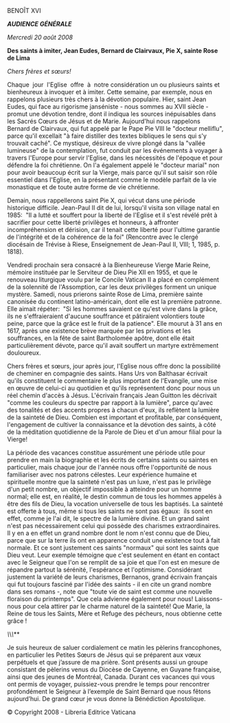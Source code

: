 BENOÎT XVI

***AUDIENCE GÉNÉRALE***

*Mercredi 20 août 2008*

**Des saints à imiter, Jean Eudes, Bernard de Clairvaux, Pie X, sainte Rose de Lima**

*Chers frères et sœurs!*

Chaque  jour  l'Eglise  offre  à  notre considération un ou plusieurs saints et bienheureux à invoquer et à imiter. Cette semaine, par exemple, nous en rappelons plusieurs très chers à la dévotion populaire. Hier, saint Jean Eudes, qui face au rigorisme janséniste - nous sommes au XVII siècle - promut une dévotion tendre, dont il indiqua les sources inépuisables dans les Sacrés Cœurs de Jésus et de Marie. Aujourd'hui nous rappelons Bernard de Clairvaux, qui fut appelé par le Pape Pie VIII le "docteur melliflu", parce qu'il excellait "à faire distiller des textes bibliques le sens qui s'y trouvait caché". Ce mystique, désireux de vivre plongé dans la "vallée lumineuse" de la contemplation, fut conduit par les événements à voyager à travers l'Europe pour servir l'Eglise, dans les nécessités de l'époque et pour défendre la foi chrétienne. On l'a également appelé le "docteur marial" non pour avoir beaucoup écrit sur la Vierge, mais parce qu'il sut saisir son rôle essentiel dans l'Eglise, en la présentant comme le modèle parfait de la vie monastique et de toute autre forme de vie chrétienne.

Demain, nous rappellerons saint Pie X, qui vécut dans une période historique difficile. Jean-Paul II dit de lui, lorsqu'il visita son village natal en 1985:  "Il a lutté et souffert pour la liberté de l'Eglise et il s'est révélé prêt à sacrifier pour cette liberté privilèges et honneurs, à affronter incompréhension et dérision, car il tenait cette liberté pour l'ultime garantie de l'intégrité et de la cohérence de la foi" (Rencontre avec le clergé diocésain de Trévise à Riese, Enseignement de Jean-Paul II, VIII; 1, 1985, p. 1818).

Vendredi prochain sera consacré à la Bienheureuse Vierge Marie Reine, mémoire instituée par le Serviteur de Dieu Pie XII en 1955, et que le renouveau liturgique voulu par le Concile Vatican II a placé en complément de la solennité de l'Assomption, car les deux privilèges forment un unique mystère. Samedi, nous prierons sainte Rose de Lima, première sainte canonisée du continent latino-américain, dont elle est la première patronne. Elle aimait répéter:  "Si les hommes savaient ce qu'est vivre dans la grâce, ils ne s'effraieraient d'aucune souffrance et pâtiraient volontiers toute peine, parce que la grâce est le fruit de la patience". Elle mourut à 31 ans en 1617, après une existence brève marquée par les privations et les souffrances, en la fête de saint Bartholomée apôtre, dont elle était particulièrement dévote, parce qu'il avait souffert un martyre extrêmement douloureux.

Chers frères et sœurs, jour après jour, l'Eglise nous offre donc la possibilité de cheminer en compagnie des saints. Hans Urs von Balthasar écrivait qu'ils constituent le commentaire le plus important de l'Evangile, une mise en œuvre de celui-ci au quotidien et qu'ils représentent donc pour nous un réel chemin d'accès à Jésus. L'écrivain français Jean Guitton les décrivait "comme les couleurs du spectre par rapport à la lumière", parce qu'avec des tonalités et des accents propres à chacun d'eux, ils reflètent la lumière de la sainteté de Dieu. Combien est important et profitable, par conséquent, l'engagement de cultiver la connaissance et la dévotion des saints, à côté de la méditation quotidienne de la Parole de Dieu et d'un amour filial pour la Vierge!

La période des vacances constitue assurément une période utile pour prendre en main la biographie et les écrits de certains saints ou saintes en particulier, mais chaque jour de l'année nous offre l'opportunité de nous familiariser avec nos patrons célestes. Leur expérience humaine et spirituelle montre que la sainteté n'est pas un luxe, n'est pas le privilège d'un petit nombre, un objectif impossible à atteindre pour un homme normal; elle est, en réalité, le destin commun de tous les hommes appelés à être des fils de Dieu, la vocation universelle de tous les baptisés. La sainteté est offerte à tous, même si tous les saints ne sont pas égaux:  ils sont en effet, comme je l'ai dit, le spectre de la lumière divine. Et un grand saint n'est pas nécessairement celui qui possède des charismes extraordinaires. Il y en a en effet un grand nombre dont le nom n'est connu que de Dieu, parce que sur la terre ils ont en apparence conduit une existence tout à fait normale. Et ce sont justement ces saints "normaux" qui sont les saints que Dieu veut. Leur exemple témoigne que c'est seulement en étant en contact avec le Seigneur que l'on se remplit de sa joie et que l'on est en mesure de répandre partout la sérénité, l'espérance et l'optimisme. Considérant justement la variété de leurs charismes, Bernanos, grand écrivain français qui fut toujours fasciné par l'idée des saints - il en cite un grand nombre dans ses romans -, note que "toute vie de saint est comme une nouvelle floraison du printemps". Que cela advienne également pour nous! Laissons-nous pour cela attirer par le charme naturel de la sainteté! Que Marie, la Reine de tous les Saints, Mère et Refuge des pécheurs, nous obtienne cette grâce !

*\\*\\*\\*\**

Je suis heureux de saluer cordialement ce matin les pèlerins francophones, en particulier les Petites Sœurs de Jésus qui se préparent aux vœux perpétuels et que j’assure de ma prière. Sont présents aussi un groupe consistant de pèlerins venus du Diocèse de Cayenne, en Guyane française, ainsi que des jeunes de Montréal, Canada. Durant ces vacances qui vous ont permis de voyager, puissiez-vous prendre le temps pour rencontrer profondément le Seigneur à l’exemple de Saint Bernard que nous fêtons aujourd’hui. De grand cœur je vous donne la Bénédiction Apostolique.

© Copyright 2008 - Libreria Editrice Vaticana